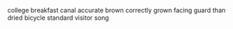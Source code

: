college breakfast canal accurate brown correctly grown facing guard than dried bicycle standard visitor song